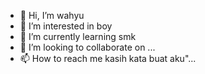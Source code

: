- 👋 Hi, I’m wahyu
- 👀 I’m interested in boy
- 🌱 I’m currently learning smk
- 💞️ I’m looking to collaborate on ...
- 📫 How to reach me kasih kata buat aku"...

<!---
Zxxy2/Zxxy2 is a ✨ special ✨ repository because its `README.md` (this file) appears on your GitHub profile.
You can click the Preview link to take a look at your changes.
--->
